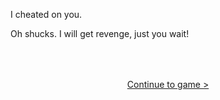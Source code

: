 <html>
  <head>
    <link rel="stylesheet" href="./node_modules/nes.css/css/nes.min.css">
    <style>
        .center {
        display: flex;
        flex-direction: column;
        align-items: center;
        justify-content: center;
        padding-top:50px;
      }
    </style>
  </head>
  <body>
    <section class="nes-container">
      <section class="message-list">
        <section class="message -left">
          <i class="nes-bcrikko"></i>
          <!-- Balloon -->
          <div class="nes-balloon from-left">
            <p>I cheated on you.</p>
          </div>
        </section>
        <section class="message -right">
          <!-- Balloon -->
          <div class="nes-balloon from-right">
            <p>Oh shucks. I will get revenge, just you wait!</p>
          </div>
          <i class="nes-bcrikko"></i>
        </section>
      </section>
    </section>
    <div class="center">
    <a class="nes-btn is-primary" href="{{ site.baseurl }}/game">Continue to game &gt;</a>
    </div>
  </body>
</html>
